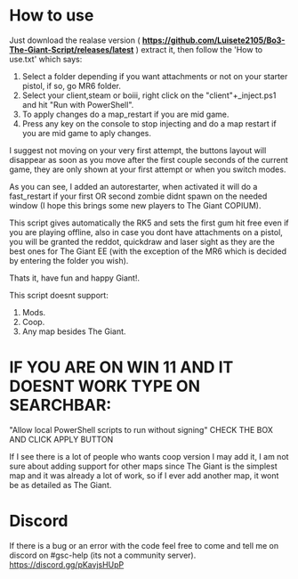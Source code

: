 # How to use

Just download the realase version ( **https://github.com/Luisete2105/Bo3-The-Giant-Script/releases/latest** ) extract it, then follow the 'How to use.txt' which says:

1. Select a folder depending if you want attachments or not on your starter pistol, if so, go MR6 folder.
2. Select your client,steam or boiii, right click on the "client"+_inject.ps1 and hit "Run with PowerShell".
3. To apply changes do a map_restart if you are mid game.
4. Press any key on the console to stop injecting and do a map restart if you are mid game to aply changes.

I suggest not moving on your very first attempt, the buttons layout will disappear as soon as you move after the first couple seconds of the current game, they are only shown at your first attempt or when you switch modes.

As you can see, I added an autorestarter, when activated it will do a fast_restart if your first OR second zombie didnt spawn on the needed window (I hope this brings some new players to The Giant COPIUM).

This script gives automatically the RK5 and sets the first gum hit free even if you are playing offline, also in case you dont have attachments on a pistol, you will be granted the reddot, quickdraw and laser sight as they are the best ones for The Giant EE (with the exception of the MR6 which is decided by entering the folder you wish).

Thats it, have fun and happy Giant!.

This script doesnt support:
1. Mods.
2. Coop.
3. Any map besides The Giant.

# IF YOU ARE ON WIN 11 AND IT DOESNT WORK TYPE ON SEARCHBAR:
"Allow local PowerShell scripts to run without signing"
CHECK THE BOX AND CLICK APPLY BUTTON

If I see there is a lot of people who wants coop version I may add it, I am not sure about adding support for other maps since The Giant is the simplest map and it was already a lot of work, so if I ever add another map, it wont be as detailed as The Giant.

# Discord
If there is a bug or an error with the code feel free to come and tell me on discord on #gsc-help (its not a community server).
https://discord.gg/pKavjsHUpP